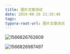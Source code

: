 ```yaml
---
title: 图片文章测试
date: 2019-08-26 21:35:48
tags:
typora-root-url: 图片文章测试
---
```


![1566826762609](1566826762609.png)

![1566826987497](1566826987497.png)

